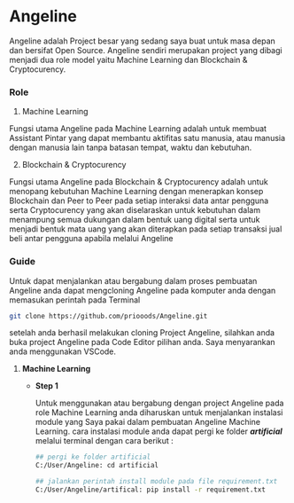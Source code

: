 # Angeline 

Angeline adalah Project besar yang sedang saya buat untuk masa depan dan bersifat Open Source. Angeline sendiri merupakan project yang dibagi menjadi dua role model yaitu Machine Learning dan Blockchain & Cryptocurency.


### Role 

1. Machine Learning

Fungsi utama Angeline pada Machine Learning adalah untuk membuat Assistant Pintar yang dapat
membantu aktifitas satu manusia, atau manusia dengan manusia lain tanpa batasan tempat, waktu
dan kebutuhan.

2. Blockchain & Cryptocurency

Fungsi utama Angeline pada Blockchain & Cryptocurency adalah untuk menopang kebutuhan Machine Learning
dengan menerapkan konsep Blockchain dan Peer to Peer pada setiap interaksi data antar pengguna serta Cryptocurency yang akan diselaraskan untuk kebutuhan dalam menampung semua dukungan dalam bentuk uang digital serta untuk menjadi bentuk mata uang yang akan diterapkan pada setiap transaksi jual beli
antar pengguna apabila melalui Angeline


### Guide

Untuk dapat menjalankan atau bergabung dalam proses pembuatan Angeline anda dapat mengcloning
Angeline pada komputer anda dengan memasukan perintah pada Terminal

``` bash
git clone https://github.com/priooods/Angeline.git
```

setelah anda berhasil melakukan cloning Project Angeline, silahkan anda buka project Angeline
pada Code Editor pilihan anda. Saya menyarankan anda menggunakan VSCode.

1. **Machine Learning**

    - **Step 1**
        
        Untuk menggunakan atau bergabung dengan project Angeline pada role Machine Learning anda
        diharuskan untuk menjalankan instalasi module yang Saya pakai dalam pembuatan Angeline Machine Learning. cara instalasi module anda dapat pergi ke folder ***artificial*** melalui terminal dengan cara berikut :

        ``` bash
        ## pergi ke folder artificial
        C:/User/Angeline: cd artificial

        ## jalankan perintah install module pada file requirement.txt
        C:/User/Angeline/artifical: pip install -r requirement.txt
        ```

        




